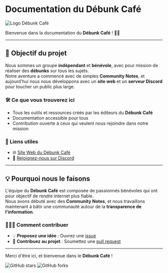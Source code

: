 # Documentation du Débunk Café

![Logo Débunk Café](https://debunkcafe.fr/wp-content/uploads/2024/10/debunkmedia.webp) 

Bienvenue dans la documentation du **Débunk Café** ! 🕵️‍♂️

---

## 🎯 Objectif du projet

Nous sommes un groupe **indépendant** et **bénévole**, avec pour mission de réaliser des **débunks** sur tous les sujets.  
Notre aventure a commencé avec de simples **Community Notes**, et aujourd'hui nous nous développons avec un **site web** et un **serveur Discord** pour toucher un public plus large.

### 🛠 Ce que vous trouverez ici

- Tous les outils et ressources créés par les éditeurs du **Débunk Café**
- Documentation accessible pour tous
- Contribution ouverte à ceux qui veulent nous rejoindre dans notre mission

### 🔗 Liens utiles

- 🌐 [Site Web du Débunk Café](https://debunkcafe.fr)
- 💬 [Rejoignez-nous sur Discord](https://debunkcafe.fr/discord)

---

## 💡 Pourquoi nous le faisons

L'équipe du **Débunk Café** est composée de passionnés bénévoles qui ont pour objectif de rendre internet plus fiable.  
Nous avons débuté avec des **Community Notes**, et nous travaillons maintenant à bâtir une communauté autour de la **transparence de l'information**.

### 🧑‍🤝‍🧑 Comment contribuer

- 💡 **Proposez une idée** : Ouvrez une [issue](https://github.com/Syxless/ressources/issues)
- 🤝 **Contribuez au projet** : Soumettez une [pull request](https://github.com/Syxless/ressources/pulls)

---

Merci d'être ici, et bienvenue dans le **Débunk Café** !

![GitHub stars](https://img.shields.io/github/stars/Syxless/ressources?style=social) ![GitHub forks](https://img.shields.io/github/forks/Syxless/ressources?style=social)
